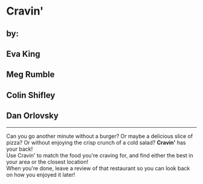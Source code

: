 # Cravin'

## by:

## Eva King

## Meg Rumble

## Colin Shifley

## Dan Orlovsky

--------------------------------------------------------------------------------

Can you go another minute without a burger? Or maybe a delicious slice of pizza? Or without enjoying the crisp crunch of a cold salad? **Cravin'** has your back!<br>
Use Cravin' to match the food you're craving for, and find either the best in your area or the closest location!<br>
When you're done, leave a review of that restaurant so you can look back on how you enjoyed it later!
